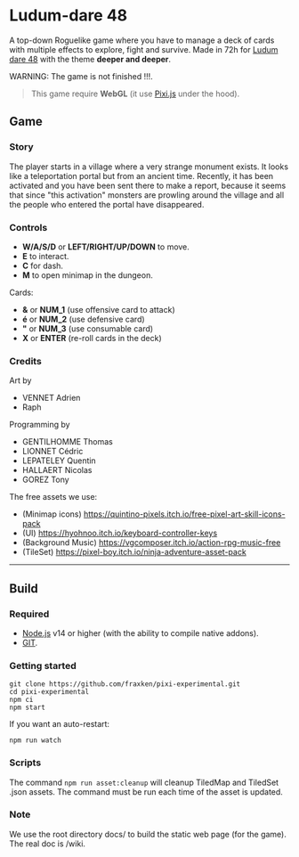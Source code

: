 # Ludum-dare 48

A top-down Roguelike game where you have to manage a deck of cards with multiple effects to explore, fight and survive. Made in 72h for [Ludum dare 48](https://ldjam.com/) with the theme **deeper and deeper**.

WARNING: The game is not finished !!!.

> This game require **WebGL** (it use [Pixi.js](https://www.pixijs.com/) under the hood).

## Game

### Story

The player starts in a village where a very strange monument exists. It looks like a teleportation portal but from an ancient time.
Recently, it has been activated and you have been sent there to make a report, because it seems that since "this activation" monsters are prowling around the village and all the people who entered the portal have disappeared.

### Controls

- **W/A/S/D** or **LEFT/RIGHT/UP/DOWN** to move.
- **E** to interact.
- **C** for dash.
- **M** to open minimap in the dungeon.

Cards:
- **&** or **NUM_1** (use offensive card to attack)
- **é** or **NUM_2** (use defensive card)
- **"** or **NUM_3** (use consumable card)
- **X** or **ENTER** (re-roll cards in the deck)

### Credits

Art by
- VENNET Adrien
- Raph

Programming by
- GENTILHOMME Thomas
- LIONNET Cédric
- LEPATELEY Quentin
- HALLAERT Nicolas
- GOREZ Tony

The free assets we use:
- (Minimap icons) https://quintino-pixels.itch.io/free-pixel-art-skill-icons-pack
- (UI) https://hyohnoo.itch.io/keyboard-controller-keys
- (Background Music) https://vgcomposer.itch.io/action-rpg-music-free
- (TileSet) https://pixel-boy.itch.io/ninja-adventure-asset-pack

---

## Build

### Required

- [Node.js](https://nodejs.org/en/) v14 or higher (with the ability to compile native addons).
- [GIT](https://git-scm.com/).

### Getting started

```
git clone https://github.com/fraxken/pixi-experimental.git
cd pixi-experimental
npm ci
npm start
```

If you want an auto-restart:
```
npm run watch
```

### Scripts

The command `npm run asset:cleanup` will cleanup TiledMap and TiledSet .json assets. The command must be run each time of the asset is updated.


### Note
We use the root directory docs/ to build the static web page (for the game). The real doc is /wiki.
